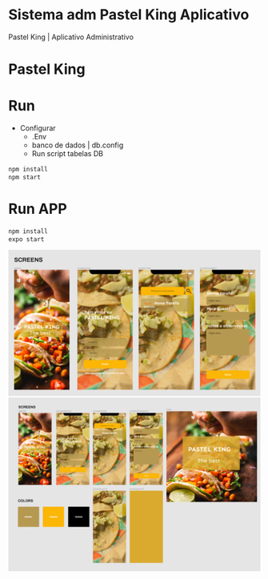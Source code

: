 # Sistema adm Pastel King Aplicativo
Pastel King | Aplicativo Administrativo

# Pastel King

# Run
- Configurar 
  - .Env 
  - banco de dados | db.config 
  - Run script tabelas DB
  
```
npm install
npm start

```

# Run APP

```
npm install
expo start 

```

![image](https://github.com/TiagoaReis/pastel-king/blob/main/mobile/assets/PlayStore/02.png)
![image](https://github.com/TiagoaReis/pastel-king/blob/main/mobile/assets/PlayStore/01.png)
